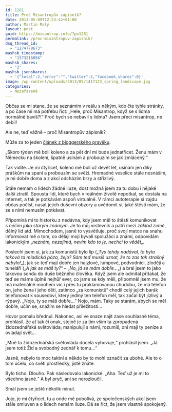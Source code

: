 ```yaml
---
id: 1281
title: Proč Misantropův zápisník?
date: 2013-05-09T12:23:42+01:00
author: Martin Malý
layout: post
guid: https://misantrop.info/?p=1281
permalink: /proc-misantropuv-zapisnik/
dsq_thread_id:
  - "1274778673"
mashsb_timestamp:
  - "1573216056"
mashsb_shares:
  - "2"
mashsb_jsonshares:
  - '{"total":2,"error":"","twitter":2,"facebook_shares":0}'
image: /wp-content/uploads/2013/05/1417123_spring_landscape.jpg
categories:
  - Nezařazené
---
```

Občas se mi stane, že se seznámím v reálu s někým, kdo čte tyhle stránky, a po čase mi má potřebu říct: &#8222;Hele, proč Misantrop, když se s lidma normálně bavíš?!&#8220; Proč bych se nebavil s lidma? Jsem přeci misantrop, ne debil!

<!--more-->

Ale ne, teď vážně &#8211; proč Misantropův zápisník?

Může za to jeden [článek z bloggerského pravěku](https://blog.maly.cz/index.php?cmt=796).

&#8222;Skoro týden mě bolí koleno a za pět dní mi bude jednatřicet. Ženu mám v Německu na školení, špatně usínám a probouzím se jak zmlácený.&#8220;

Tak vidíte. Je mi čtyřicet, koleno mě bolí už devět let, usínám jen díky práškům na spaní a probouzím se svěží. Hromadné veselice stále nesnáším, je mi dobře doma a z akcí odcházím brzy a střízlivý.

Stále nemám o lidech žádné iluze, dost možná jsem za tu dobu i nějaké další ztratil. Spousta lidí, které bych v reálném životě nepotkal, se dostala na internet, a tak je potkávám aspoň virtuálně. V rámci autoterapie si zajdu občas počíst, nasát jejich duševní obzory a uvědomit si, jaké štěstí mám, že se s nimi nemusím potkávat.

Připomíná mi to historku z nedávna, kdy jsem měl to štěstí komunikovat s _něčím jako starým známým_. Je to můj vrstevník a patří mezi _základ země_, dělný lid atd. Mimochodem, jasně to vysvětluje, proč svojí matce na snahu informovat mě o tom, co dělají moji bývalí spolužáci a známí, odpovídám lakonickým &#8222;_neznám, nezajímá, nevím kdo to je, nechci to vědět_&#8222;.

Poslechl jsem si, jak za komunistů bylo líp (&#8222;_Tys tehdy nadával, to byla taková ta mladická póza, žejo? Sám teď musíš uznat, že to zas tak strašný nebylo!_&#8222;), jak se teď mají dobře jen hajzlové, lumpové, podvodníci, zloději a tuneláři (&#8222;_A jak se máš ty?_&#8220; &#8211; &#8222;_No, já se mám dobře&#8230;_&#8222;) a bral jsem to jako takovou sondu do duše běžného člověka. Když jsem ale odmítal přitakat, že teď se máme úplně nejhůř ever, co jsme se kdy měli, připomněl jsem mu, že má materiálně mnohem víc i přes tu proklamovanou chudobu, že má telefon on, jeho žena i jeho děti, zatímco &#8222;za komunistů&#8220; chodil celý jejich barák telefonovat k sousedovi, který jediný ten telefon měl, tak začal být jízlivý a rýpavý. &#8222;Nojo, ty se máš dobře&#8230;&#8220; Nojo, mám. Taky se starám, abych se měl dobře, učím se, snažím se hledat příležitosti&#8230;

Hovor pomalu břednul. Nakonec, asi ve snaze najít zase souhlasné téma, prohlásil, že ať tak či onak, stejně je za tím vším ta zpropadená židozednářská světovláda; manipulují s námi, rozumíš, oni mají ty peníze a ovládají svět&#8230;

&#8222;Mně ta židozednářská světovláda docela vyhovuje,&#8220; prohlásil jsem. &#8222;Já jsem totiž Žid a svobodný zednář k tomu&#8230;&#8220;

Jasně, nebylo to moc taktní a někdo by to mohl označit za ubohé. Ale to o tom účelu, co světí prostředky, jistě znáte.

Bylo ticho. Dlouho. Pak následovalo lakonické: &#8222;Aha. Teď už je mi to všechno jasné.&#8220; A byl pryč, ani se nerozloučil.

Smál jsem se ještě několik minut.

Jojo, je mi čtyřicet, tu a onde mě pobolívá, ze společenských akcí jsem stále omluven a o lidech nemám iluze. Dá se říct, že jsem vlastně spokojený.